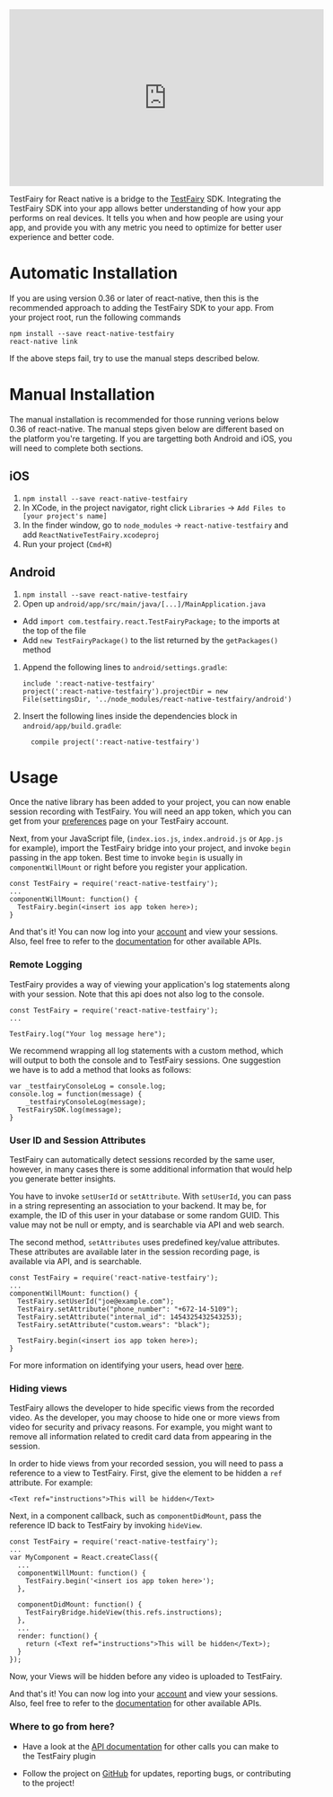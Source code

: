 <iframe width="560" height="315" src="https://www.youtube.com/embed/HpLOsNwd_FM" frameborder="0" allowfullscreen></iframe>

TestFairy for React native is a bridge to the [TestFairy](https://www.testfairy.com) SDK. Integrating the TestFairy SDK into your app allows better understanding of how your app performs on real devices. It tells you when and how people are using your app, and provide you with any metric you need to optimize for better user experience and better code.

# Automatic Installation

If you are using version 0.36 or later of react-native, then this is the recommended approach to adding the TestFairy SDK to your app. From your project root, run the following commands

```
npm install --save react-native-testfairy
react-native link
```

If the above steps fail, try to use the manual steps described below.

# Manual Installation

The manual installation is recommended for those running verions below 0.36 of react-native. The manual steps given below are different based on the platform you're targeting. If you are targetting both Android and iOS, you will need to complete both sections.

## iOS

1. `npm install --save react-native-testfairy`
1. In XCode, in the project navigator, right click `Libraries` -> `Add Files to [your project's name]`
1. In the finder window, go to `node_modules` -> `react-native-testfairy` and add `ReactNativeTestFairy.xcodeproj`
4. Run your project (`Cmd+R`)

## Android

1. `npm install --save react-native-testfairy`
1. Open up `android/app/src/main/java/[...]/MainApplication.java`
  - Add `import com.testfairy.react.TestFairyPackage;` to the imports at the top of the file
  - Add `new TestFairyPackage()` to the list returned by the `getPackages()` method
1. Append the following lines to `android/settings.gradle`:
  	```
    include ':react-native-testfairy'
    project(':react-native-testfairy').projectDir = new File(settingsDir, '../node_modules/react-native-testfairy/android')
  	```
1. Insert the following lines inside the dependencies block in `android/app/build.gradle`:
  	```
      compile project(':react-native-testfairy')
  	```

# Usage

Once the native library has been added to your project, you can now enable session recording with TestFairy. You will need an app token, which you can get from your [preferences](http://app.testfairy.com/settings/) page on your TestFairy account.

Next, from your JavaScript file, (`index.ios.js`, `index.android.js` or `App.js` for example), import the TestFairy bridge into your project, and invoke `begin` passing in the app token. Best time to invoke `begin` is usually in `componentWillMount` or right before you register your application.

```
const TestFairy = require('react-native-testfairy');
...
componentWillMount: function() {
  TestFairy.begin(<insert ios app token here>);
}
```

And that's it! You can now log into your [account](http://app.testfairy.com) and view your sessions. Also, feel free to refer to the [documentation](https://github.com/testfairy/react-native-testfairy/blob/master/index.js) for other available APIs.

### Remote Logging

TestFairy provides a way of viewing your application's log statements along with your session. Note that this api does not also log to the console.

```
const TestFairy = require('react-native-testfairy');
...

TestFairy.log("Your log message here");
```

We recommend wrapping all log statements with a custom method, which will output to both the console and to TestFairy sessions. One suggestion we have is to add a method that looks as follows:

```
var _testfairyConsoleLog = console.log;
console.log = function(message) {
    _testfairyConsoleLog(message);
  TestFairySDK.log(message);
}
```

### User ID and Session Attributes

TestFairy can automatically detect sessions recorded by the same user, however, in many cases there is some additional information that would help you generate better insights.

You have to invoke `setUserId` or `setAttribute`. With `setUserId`, you can pass in a string representing an association to your backend. It may be, for example, the ID of this user in your database or some random GUID. This value may not be null or empty, and is searchable via API and web search.

The second method, `setAttributes` uses predefined key/value attributes. These attributes are available later in the session recording page, is available via API, and is searchable.

```
const TestFairy = require('react-native-testfairy');
...
componentWillMount: function() {
  TestFairy.setUserId("joe@example.com");
  TestFairy.setAttribute("phone_number": "+672-14-5109");
  TestFairy.setAttribute("internal_id": 1454325432543253);
  TestFairy.setAttribute("custom.wears": "black");

  TestFairy.begin(<insert ios app token here>);
}
```

For more information on identifying your users, head over [here](http://docs.testfairy.com/iOS_SDK/Identifying_Your_Users.html).

### Hiding views

TestFairy allows the developer to hide specific views from the recorded video. As the developer, you may choose to hide one or more views from video for security and privacy reasons. For example, you might want to remove all information related to credit card data from appearing in the session.

In order to hide views from your recorded session, you will need to pass a reference to a view to TestFairy. First, give the element to be hidden a `ref` attribute. For example:

```
<Text ref="instructions">This will be hidden</Text>
```

Next, in a component callback, such as `componentDidMount`, pass the reference ID back to TestFairy by invoking `hideView`.

```
const TestFairy = require('react-native-testfairy');
...
var MyComponent = React.createClass({
  ...
  componentWillMount: function() {
    TestFairy.begin('<insert ios app token here>');
  },

  componentDidMount: function() {
    TestFairyBridge.hideView(this.refs.instructions);
  },
  ...
  render: function() {
    return (<Text ref="instructions">This will be hidden</Text>);
  }
});
```

Now, your Views will be hidden before any video is uploaded to TestFairy.

And that's it! You can now log into your [account](http://app.testfairy.com) and view your sessions. Also, feel free to refer to the [documentation](https://github.com/testfairy/react-native-testfairy/blob/master/index.js) for other available APIs.

### Where to go from here?
* Have a look at the [API documentation](https://app.testfairy.com/reference/ios/) for other calls you can make to the TestFairy plugin

* Follow the project on [GitHub](https://github.com/testfairy/react-native-testfairy) for updates, reporting bugs, or contributing to the project!
